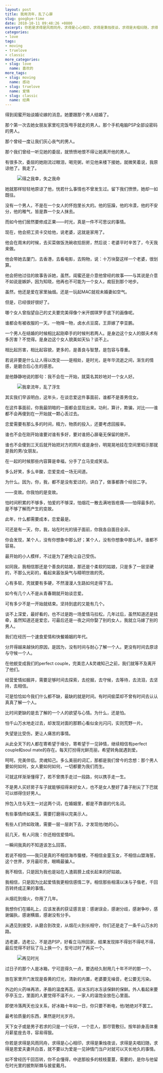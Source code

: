 ```yaml
---
layout: post
title: 我用流年，乱了心扉
slug: googbye-time
date: 2010-10-11 09:48:26 +0800
excerpt: 你若是求得是风雨同舟，求得是心心相印，求得是秉烛夜谈，求得是夫唱妇随，求得是恩爱夫妻共白首，就不要以为爱是一见钟情门当户对就可以天长地久的事情。
categories:
- love
tags:
- moving
- truelove
- classic
more_categories:
- slug: love
  name: 喜欢的
more_tags:
- slug: moving
  name: 感动
- slug: truelove
  name: 爱情
- slug: classic
  name: 经典
---
```


得到闺蜜开始谈婚论嫁的消息。她要跟那个男人结婚了。

那个第一次去她女朋友家里吃完饭甩手就走的男人。那个手机电脑PSP全部设密码的男人。

那个曾经一度让我们灰心丧气的男人。

那个我们曾经一听见她的委屈，就愤愤地恨不得让她离开他的男人。

有很多次，委屈的她刚流过眼泪，喝完粥，听见他来楼下接她，就微笑着说，我原谅他了。我走了。

<figure>
	<img src="{{ site.path.uploads }}2010/10/11/googbye-time/top.jpg" alt="得之我幸，失之我命" />
</figure>

她就那样轻轻地原谅了他，恍若什么事情也不曾发生过。留下我们愤愤，她却一如既往。

没有一个男人，不是在一个女人的怀抱里长大的。他的狂躁，他的冷漠，他的不安分，他的稚气，皆是靠一个女人抹去。

而如今他们居然要修成正果——时光，真是一件不可思议的事情。

现在，他会把工资卡交给他，说老婆，这就是家用了。

他会在周末的时候，去买菜做饭洗碗收拾厨房，然后说：老婆平时辛苦了，今天我来做。

他会带她去厦门，去香港，去看电影，去购物，说：十万块娶这样一个老婆，很划算。

他会把他过往的故事告诉她，虽然，闺蜜还是介意他曾经的故事——与其说是介意不如说是嫉妒，因为知晓，他再也不可能为一个女人，痴狂到那个地步。

虽然，他还是爱在家里抽烟。还是一玩起MAC就视未婚妻如空气。

但是，已经很好很好了。

哪个女人曾指望自己的丈夫要完美得像个米开朗琪罗手底下的画像呢。

谁都会有被收服的一天。一物降一物，卤水点豆腐，王菲嫁了李亚鹏。

一个男人在结婚的时候相比起刚牵手的时候判若两人。是身边这个女人的御夫术有多厉害？不觉得。是身边这个女人貌美如天仙？谈不上。

相比起厉害，相比起容貌，更多的，是善良与智慧，是包容与尊重。

若说非要是什么让人得以改变——是相处，是时光，是年华流逝之间，渐生的情感，是磨合后心生的感恩。

是他静静地说的那句：我不会在一开始，就莫名其妙地对一个女人好。

<figure>
	<img src="{{ site.path.uploads }}2010/10/11/googbye-time/middle.jpg" alt="我拿流年，乱了浮生" />
</figure>

其实我们早该明白，这年头，在谈恋爱这件事面前，谁都不是善男信女。

在这件事面前，你我最阴暗的一面都会显现出来。功利，算计，欺骗，对比——谁都不会再傻到在一开始就一颗心丢过去。

恋爱需要有那么多的时间，精力，物质的投入，还要考虑回报率。

谁也不会在刚开始谁要对谁有多好，要对谁把心扉毫无保留的敞开。

谁也不会傻到三天后就开始把对方的照片或是身份，明晃晃地挂在空间里昭示那就是我的男/女朋友。

在一起的时候那些内容算是幸福，分手了立马变成笑话。

多么好笑，多么辛酸，恋爱变成一场无间道。

为什么。因为，你，我，都不是没有爱过的，讲白了，做事都靠个经验二字。

——变故。你我怕的是变故。

怕时间积累的不够多，怕爱的不够深，怕烟花一散去满地皆疮痍——怕得最多的，是不够了解而产生的变故。

此年，什么都需要成本，恋爱最是。

可还是有一天，你，我，站在时光的镜子面前，你我各自面目全非。

你会发现，某个人，没有你想象中那么好；某个人，没有你想象中那么坏。谁都不容易。

最开始的小人模样，不过是为了避免让自己受伤。

如同我，我相信那还是个善良的姑娘，那还是个柔软的姑娘，只是多了一层坚硬的，不那么光彩的，看起来嚣张戾气与精明世故的壳。

心有多软，壳就要有多硬，不然漫漫人生路如何走得下去。

如今有几个人不是从青春期就开始谈恋爱。

可有多少不是一开始就结束。坚持到底的又能有几个。

谈不上深爱，最好看的，也不过是跑一场爱情马拉松，几年过后，虽然知道还是挂牵，虽然知道还是爱恋，可最后还是一夜之间你娶了别的女人，我就立马嫁了别的男人。

我们在经历一个速食爱情和快餐婚姻的年代。

分开得越来越快的原因，是因为，没有时间与耐心了解一个人。更没有时间去原谅与守候一个人。

在他蜕变成我们的perfect couple，完美恋人&amp;灵魂知己之前，我们就等不及离开了他们。

经营爱情如掘井，需要足够时间去探索，去挖掘，去守候，去等待，去流泪，去坚持，去相信。

可是恰恰如今我们什么都不缺，最缺的就是时间。有时间偷菜却不曾有时间去认认真真了解一个人。

比时间更缺的是去了解的一个人的欲望与心情。为什么，还是怕。

怕千山万水地走过去，却发现对面的那颗心看似金光闪闪，实则荒野一片。

失望是比受伤，更让人痛苦的事情。

从此全天下的人都在寄希望于缘分，寄希望于一见钟情，继续相信有perfect couple和soul mate的存在。每天打扮得光鲜亮丽，希望转角就遇到爱。

呵呵，完美伴侣。灵魂知己。多么美丽的词汇，那都是我们曾今的念想：那个男人要如何如何，女人要如何如何，一切都要为我们而生。

可就这样渐渐懂得了，若不曾携手走过一段路，何以携手走一生。

不是男人买好房子车子就能够招得来好女人，也不是女人整好了鼻子削尖了下巴就可以绑得住好男人。

拎包入住与天生一对这两个词，在婚姻里，都是不靠谱的代名词。

有些事情终如美玉，需要打磨得以完美示人。

有些人们终如玫瑰，需要一层一层剥下去，才发现他/她的心。

前几天，有人问我：你还相信爱情吗。

一瞬间我真的不知道该怎么回答。

若说不相信——我只是真的不相信海市蜃楼，不相信金童玉女，不相信山盟海誓。这个世界，岁月最珍贵，眼睛最骗人。

我不相信，只是因为我也是站在人渣肩膀上成长起来的好姑娘。

我相信，只是因为比起爱情我更相信感情二字。相信那些相濡以沫与子偕老，千回百转终成正果的事情。

从烟花到烟火，你用了几年。

我想你们在婚礼上，应该发表的获证感言是：感谢误会，感谢分歧，感谢争吵，感谢偏执，感谢横眉，感谢没有分手。

从遇见到接受，从磨合到改变，从烟花火到长相守，你们还是走了一条千山万水的路。

选老婆，选老公，不是选PSP，好看立马拎回家，结果发现摔不得划不得吼不得，最后觉得不好玩了马上换一个，型号过时了再买一个。

<figure>
	<img src="{{ site.path.uploads }}2010/10/11/googbye-time/bottom.jpg" alt="再见时光" />
</figure>

过日子的那个人是冰箱，宁可逛得久一点，要选经久耐用几十年不坏的那一个。

放在家里开门发现是昏黄的灯光，清新的内置，老婆要无噪音，老公要无污染。

外边的火药味再浓，矛盾的温度再高，该冰冻的冰冻该保鲜的保鲜。外人看起来要亭亭玉立，里面的人要觉得不温不火，一家人的温饱全放在心里面。

即使冷落两天也没关系，好冰箱十年如一日，你只要不断电，他/她绝对不罢工。

最考验质量的东西，果然是时光岁月。

天下女子或是男子若求的只是一个玩伴，一个恋人，那尽管敷衍。按年龄身高体重月薪星座去寻，容易得狠。

你若是求得是风雨同舟，求得是心心相印，求得是秉烛夜谈，求得是夫唱妇随，求得是恩爱夫妻共白首，就不要以为爱是一见钟情门当户对就可以天长地久的事情。

如不曾经历千回百转，你不会懂得，中途那般多的枝枝蔓蔓，需要的，是你与他留在时光里的披荆斩棘与披星戴月。


